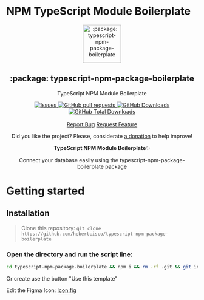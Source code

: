 # NPM TypeScript Module Boilerplate

<p align="center">
 <img width="100px" src="https://raw.githubusercontent.com/hebertcisco/typescript-npm-package-boilerplate/main/.github/images/favicon512x512-npm.png" align="center" alt=":package: typescript-npm-package-boilerplate" />
 <h2 align="center">:package: typescript-npm-package-boilerplate</h2>
 <p align="center">TypeScript NPM Module Boilerplate</p>
</p>

  <p align="center">
    <a href="https://github.com/hebertcisco/typescript-npm-package-boilerplate/issues">
      <img alt="Issues" src="https://img.shields.io/github/issues/hebertcisco/typescript-npm-package-boilerplate?style=flat&color=336791" />
    </a>
    <a href="https://github.com/hebertcisco/typescript-npm-package-boilerplate/pulls">
      <img alt="GitHub pull requests" src="https://img.shields.io/github/issues-pr/hebertcisco/typescript-npm-package-boilerplate?style=flat&color=336791" />
    </a>
     <a href="https://github.com/hebertcisco/typescript-npm-package-boilerplate">
      <img alt="GitHub Downloads" src="https://img.shields.io/npm/dw/typescript-npm-package-boilerplate?style=flat&color=336791" />
    </a>
    <a href="https://github.com/hebertcisco/typescript-npm-package-boilerplate">
      <img alt="GitHub Total Downloads" src="https://img.shields.io/npm/dt/typescript-npm-package-boilerplate?color=336791&label=Total%20downloads" />
    </a>
    <br />
    <br />
  <a href="https://github.com/hebertcisco/typescript-npm-package-boilerplate/issues/new/choose">Report Bug</a>
  <a href="https://github.com/hebertcisco/typescript-npm-package-boilerplate/issues/new/choose">Request Feature</a>
  </p>

<p align="center">Did you like the project? Please, considerate <a href="https://www.buymeacoffee.com/hebertcisco">a donation</a> to help improve!</p>

<p align="center"><strong>TypeScript NPM Module Boilerplate</strong>✨</p>

<p align="center">Connect your database easily using the typescript-npm-package-boilerplate package</p>

# Getting started

## Installation

> Clone this repository: `git clone https://github.com/hebertcisco/typescript-npm-package-boilerplate`

### Open the directory and run the script line:

```bash
cd typescript-npm-package-boilerplate && npm i && rm -rf .git && git init
```

Or create use the button "Use this template"

Edit the Figma Icon: [Icon.fig](https://www.figma.com/file/vpevGX3j9tmtW8OyLQ9eUm/typescript-npm-package-boilerplate-icon?node-id=0%3A1)
